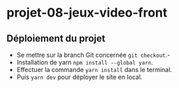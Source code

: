 # projet-08-jeux-video-front

## Déploiement du projet
- Se mettre sur la branch Git concernée `git checkout`.- 
- Installation de yarn `npm install --global yarn`.
- Effectuer la commande `yarn install` dans le terminal.
- Puis `yarn dev` pour déployer le site en local.